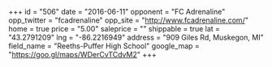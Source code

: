 +++
id = "506"
date = "2016-06-11"
opponent = "FC Adrenaline"
opp_twitter = "fcadrenaline"
opp_site = "http://www.fcadrenaline.com/"
home = true
price = "5.00"
saleprice = ""
shippable = true
lat = "43.2791209"
lng = "-86.2216949"
address = "909 Giles Rd, Muskegon, MI"
field_name = "Reeths-Puffer High School"
google_map = "https://goo.gl/maps/WDerCvTCdvM2"
+++

